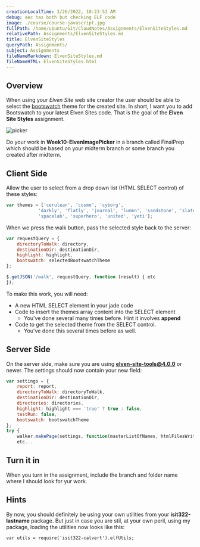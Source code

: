 ```yaml
---
creationLocalTime: 3/26/2022, 10:23:53 AM
debug: aec has both but checking ELF code
image: ./course/course-javascript.jpg
fullPath: /home/ubuntu/Git/CloudNotes/Assignments/ElvenSiteStyles.md
relativePath: Assignments/ElvenSiteStyles.md
title: ElvenSiteStyles
queryPath: Assignments/
subject: Assignments
fileNameMarkdown: ElvenSiteStyles.md
fileNameHTML: ElvenSiteStyles.html
---
```



<!-- toc -->
<!-- tocstop -->

## Overview

When using your _Elven Site_ web site creator the user should be able to select the [bootswatch][btsw] theme for the created site. In short, I want you to add Bootswatch to your latest Elven Sites code. That is the goal of the **Elven Site Styles** assignment.

![picker](https://s3.amazonaws.com/bucket01.elvenware.com/images/elven-site-styles01.png)

Do your work in **Week10-ElvenImagePicker** in a branch called FinalPrep which should be based on your midterm branch or some branch you created after midterm.

## Client Side

Allow the user to select from a drop down list (HTML SELECT control) of these styles:

```javascript
var themes = ['cerulean', 'cosmo', 'cyborg',
            'darkly', 'flatly', 'journal', 'lumen', 'sandstone', 'slate',
            'spacelab', 'superhero', 'united', 'yeti'];
```

When we press the walk button, pass the selected style back to the server:

```javascript
var requestQuery = {
    directoryToWalk: directory,
    destinationDir: destinationDir,
    highlight: highlight,
    bootswatch: selectedBootswatchTheme          
};

$.getJSON('/walk', requestQuery, function (result) { etc
});
```

To make this work, you will need:

- A new HTML SELECT element in your jade code
- Code to insert the themes array content into the SELECT element
  - You've done several many times before. Hint it involves **append**
- Code to get the selected theme from the SELECT control.
  - You've done this several times before as well.

## Server Side

On the server side, make sure you are using **elven-site-tools@4.0.0** or newer. The settings should now contain your new field:

```javascript
var settings = {
    report: report,
    directoryToWalk: directoryToWalk,
    destinationDir: destinationDir,
    directories: directories,
    highlight: highlight === 'true' ? true : false,
    testRun: false,
    bootswatch: bootswatchTheme
};
try {
    walker.makePage(settings, function(masterListOfNames, htmlFilesWritten) {
    etc...
```

## Turn it in

When you turn in the assignment, include the branch and folder name where I should look for yur work.

## Hints

By now, you should definitely be using your own utilities from your **isit322-lastname** package. But just in case you are stil, at your own peril, using my package, loading the utilities now looks like this:

```
var utils = require('isit322-calvert').elfUtils;
```

[btsw]: https://bootswatch.com/
